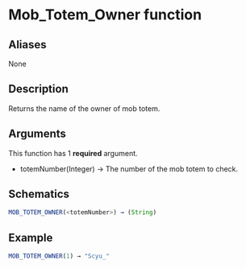 # Mob_Totem_Owner function

## Aliases

None

## Description

Returns the name of the owner of mob totem.

## Arguments

This function has 1 **required** argument.

- totemNumber(Integer) → The number of the mob totem to check.

## Schematics

```js
MOB_TOTEM_OWNER(<totemNumber>) → (String)
```

## Example

```js
MOB_TOTEM_OWNER(1) → "Scyu_"
```
